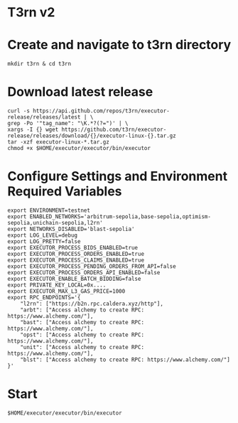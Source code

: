 # T3rn v2

# Create and navigate to t3rn directory
```mkdir t3rn & cd t3rn```

# Download latest release
```
curl -s https://api.github.com/repos/t3rn/executor-release/releases/latest | \
grep -Po '"tag_name": "\K.*?(?=")' | \
xargs -I {} wget https://github.com/t3rn/executor-release/releases/download/{}/executor-linux-{}.tar.gz
tar -xzf executor-linux-*.tar.gz
chmod +x $HOME/executor/executor/bin/executor
```

# Configure Settings and Environment Required Variables
```
export ENVIRONMENT=testnet
export ENABLED_NETWORKS='arbitrum-sepolia,base-sepolia,optimism-sepolia,unichain-sepolia,l2rn'
export NETWORKS_DISABLED='blast-sepolia'
export LOG_LEVEL=debug
export LOG_PRETTY=false
export EXECUTOR_PROCESS_BIDS_ENABLED=true
export EXECUTOR_PROCESS_ORDERS_ENABLED=true
export EXECUTOR_PROCESS_CLAIMS_ENABLED=true
export EXECUTOR_PROCESS_PENDING_ORDERS_FROM_API=false
export EXECUTOR_PROCESS_ORDERS_API_ENABLED=false
export EXECUTOR_ENABLE_BATCH_BIDDING=false
export PRIVATE_KEY_LOCAL=0x....
export EXECUTOR_MAX_L3_GAS_PRICE=1000
export RPC_ENDPOINTS='{
    "l2rn": ["https://b2n.rpc.caldera.xyz/http"],
    "arbt": ["Access alchemy to create RPC: https://www.alchemy.com/"],
    "bast": ["Access alchemy to create RPC: https://www.alchemy.com/"],
    "opst": ["Access alchemy to create RPC: https://www.alchemy.com/"],
    "unit": ["Access alchemy to create RPC: https://www.alchemy.com/"],
    "blst": ["Access alchemy to create RPC: https://www.alchemy.com/"]
}'
```

# Start
```$HOME/executor/executor/bin/executor```
